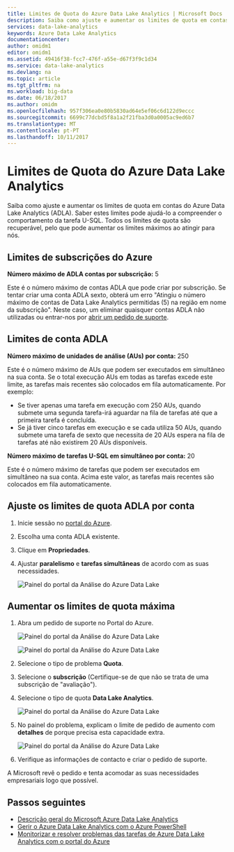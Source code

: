 ```yaml
---
title: Limites de Quota do Azure Data Lake Analytics | Microsoft Docs
description: Saiba como ajuste e aumentar os limites de quota em contas do Azure Data Lake Analytics (ADLA).
services: data-lake-analytics
keywords: Azure Data Lake Analytics
documentationcenter: 
author: omidm1
editor: omidm1
ms.assetid: 49416f38-fcc7-476f-a55e-d67f3f9c1d34
ms.service: data-lake-analytics
ms.devlang: na
ms.topic: article
ms.tgt_pltfrm: na
ms.workload: big-data
ms.date: 06/18/2017
ms.author: omidm
ms.openlocfilehash: 957f306ea0e80b5830ad64e5ef06c6d122d9eccc
ms.sourcegitcommit: 6699c77dcbd5f8a1a2f21fba3d0a0005ac9ed6b7
ms.translationtype: MT
ms.contentlocale: pt-PT
ms.lasthandoff: 10/11/2017
---
```

# <a name="azure-data-lake-analytics-quota-limits"></a>Limites de Quota do Azure Data Lake Analytics

Saiba como ajuste e aumentar os limites de quota em contas do Azure Data Lake Analytics (ADLA). Saber estes limites pode ajudá-lo a compreender o comportamento da tarefa U-SQL. Todos os limites de quota são recuperável, pelo que pode aumentar os limites máximos ao atingir para nós.

## <a name="azure-subscriptions-limits"></a>Limites de subscrições do Azure

**Número máximo de ADLA contas por subscrição:** 5

 Este é o número máximo de contas ADLA que pode criar por subscrição. Se tentar criar uma conta ADLA sexto, obterá um erro "Atingiu o número máximo de contas de Data Lake Analytics permitidas (5) na região em nome da subscrição". Neste caso, um eliminar quaisquer contas ADLA não utilizadas ou entrar-nos por [abrir um pedido de suporte](#increase-maximum-quota-limits).

## <a name="adla-account-limits"></a>Limites de conta ADLA

**Número máximo de unidades de análise (AUs) por conta:** 250

Este é o número máximo de AUs que podem ser executados em simultâneo na sua conta. Se o total execução AUs em todas as tarefas excede este limite, as tarefas mais recentes são colocados em fila automaticamente. Por exemplo:

* Se tiver apenas uma tarefa em execução com 250 AUs, quando submete uma segunda tarefa-irá aguardar na fila de tarefas até que a primeira tarefa é concluída.
* Se já tiver cinco tarefas em execução e se cada utiliza 50 AUs, quando submete uma tarefa de sexto que necessita de 20 AUs espera na fila de tarefas até não existirem 20 AUs disponíveis.

**Número máximo de tarefas U-SQL em simultâneo por conta:** 20

Este é o número máximo de tarefas que podem ser executados em simultâneo na sua conta. Acima este valor, as tarefas mais recentes são colocados em fila automaticamente.

## <a name="adjust-adla-quota-limits-per-account"></a>Ajuste os limites de quota ADLA por conta

1. Inicie sessão no [portal do Azure](https://portal.azure.com).
2. Escolha uma conta ADLA existente.
3. Clique em **Propriedades**.
4. Ajustar **paralelismo** e **tarefas simultâneas** de acordo com as suas necessidades.

    ![Painel do portal da Análise do Azure Data Lake](./media/data-lake-analytics-quota-limits/data-lake-analytics-quota-properties.png)

## <a name="increase-maximum-quota-limits"></a>Aumentar os limites de quota máxima

1. Abra um pedido de suporte no Portal do Azure.

    ![Painel do portal da Análise do Azure Data Lake](./media/data-lake-analytics-quota-limits/data-lake-analytics-quota-help-support.png)

    ![Painel do portal da Análise do Azure Data Lake](./media/data-lake-analytics-quota-limits/data-lake-analytics-quota-support-request.png)
2. Selecione o tipo de problema **Quota**.
3. Selecione o **subscrição** (Certifique-se de que não se trata de uma subscrição de "avaliação").
4. Selecione o tipo de quota **Data Lake Analytics**.

    ![Painel do portal da Análise do Azure Data Lake](./media/data-lake-analytics-quota-limits/data-lake-analytics-quota-support-request-basics.png)

5. No painel do problema, explicam o limite de pedido de aumento com **detalhes** de porque precisa esta capacidade extra.

    ![Painel do portal da Análise do Azure Data Lake](./media/data-lake-analytics-quota-limits/data-lake-analytics-quota-support-request-details.png)

6. Verifique as informações de contacto e criar o pedido de suporte.

A Microsoft revê o pedido e tenta acomodar as suas necessidades empresariais logo que possível.

## <a name="next-steps"></a>Passos seguintes

* [Descrição geral do Microsoft Azure Data Lake Analytics](data-lake-analytics-overview.md)
* [Gerir o Azure Data Lake Analytics com o Azure PowerShell](data-lake-analytics-manage-use-powershell.md)
* [Monitorizar e resolver problemas das tarefas de Azure Data Lake Analytics com o portal do Azure](data-lake-analytics-monitor-and-troubleshoot-jobs-tutorial.md)

